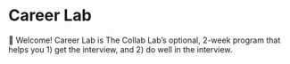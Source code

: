 # Career Lab

👋 Welcome! Career Lab is The Collab Lab’s optional, 2-week program that helps you 1) get the interview, and 2) do well in the interview.

